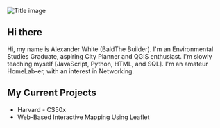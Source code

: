 ![Title image]()

## Hi there 
Hi, my name is Alexander White (BaldThe Builder). I'm an Environmental Studies Graduate, aspiring City Planner and QGIS enthusiast. I'm slowly teaching myself [JavaScript, Python, HTML, and SQL]. I'm an amateur HomeLab-er, with an interest in Networking. 

## My Current Projects
- Harvard - CS50x
- Web-Based Interactive Mapping Using Leaflet 

